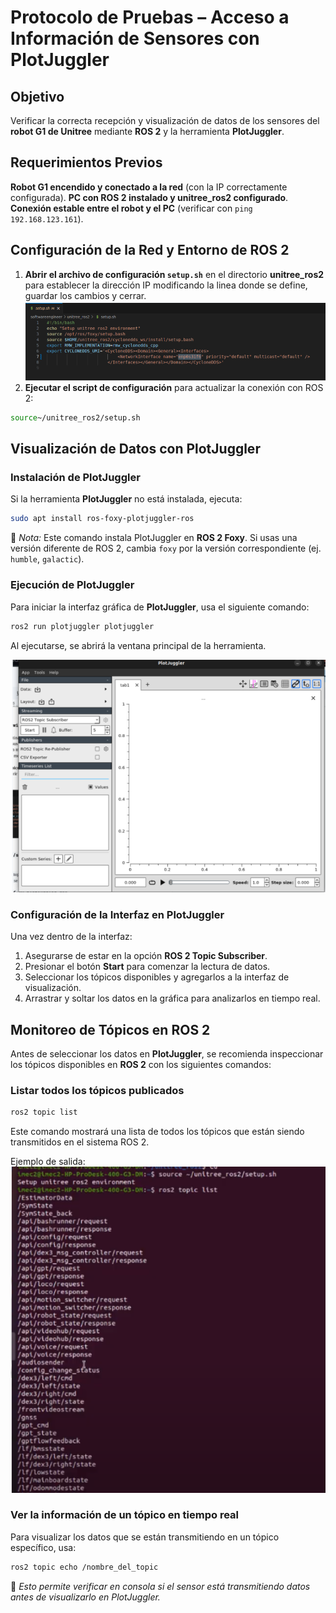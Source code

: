 # **Protocolo de Pruebas – Acceso a Información de Sensores con PlotJuggler**

## **Objetivo**

Verificar la correcta recepción y visualización de datos de los sensores del **robot G1 de Unitree** mediante **ROS 2** y la herramienta **PlotJuggler**.

## **Requerimientos Previos**

**Robot G1 encendido y conectado a la red** (con la IP correctamente configurada).
**PC con ROS 2 instalado y unitree\_ros2 configurado**.
**Conexión estable entre el robot y el PC** (verificar con `ping 192.168.123.161`).

## **Configuración de la Red y Entorno de ROS 2**

1. **Abrir el archivo de configuración `setup.sh`** en el directorio **unitree\_ros2** para establecer la dirección IP modificando la linea donde se define, guardar los cambios y cerrar.
![1743698878139](images/Ejemplo_acceso_sensores_ROS2/1743698878139.png)
3. **Ejecutar el script de configuración** para actualizar la conexión con ROS 2:

```bash
source~/unitree_ros2/setup.sh
```

## **Visualización de Datos con PlotJuggler**

### **Instalación de PlotJuggler**

Si la herramienta **PlotJuggler** no está instalada, ejecuta:

```bash
sudo apt install ros-foxy-plotjuggler-ros
```

📌 *Nota:* Este comando instala PlotJuggler en **ROS 2 Foxy**. Si usas una versión diferente de ROS 2, cambia `foxy` por la versión correspondiente (ej. `humble`, `galactic`).

### **Ejecución de PlotJuggler**

Para iniciar la interfaz gráfica de **PlotJuggler**, usa el siguiente comando:

```bash
ros2 run plotjuggler plotjuggler
```

Al ejecutarse, se abrirá la ventana principal de la herramienta.

![1743698953466](images/Ejemplo_acceso_sensores_ROS2/1743698953466.png)

### **Configuración de la Interfaz en PlotJuggler**

Una vez dentro de la interfaz:

1. Asegurarse de estar en la opción **ROS 2 Topic Subscriber**.
2. Presionar el botón **Start** para comenzar la lectura de datos.
3. Seleccionar los tópicos disponibles y agregarlos a la interfaz de visualización.
4. Arrastrar y soltar los datos en la gráfica para analizarlos en tiempo real.

## **Monitoreo de Tópicos en ROS 2**

Antes de seleccionar los datos en **PlotJuggler**, se recomienda inspeccionar los tópicos disponibles en **ROS 2** con los siguientes comandos:

### **Listar todos los tópicos publicados**

```bash
ros2 topic list
```

Este comando mostrará una lista de todos los tópicos que están siendo transmitidos en el sistema ROS 2.

Ejemplo de salida:
![1743698986524](images/Ejemplo_acceso_sensores_ROS2/1743698986524.png)

### **Ver la información de un tópico en tiempo real**

Para visualizar los datos que se están transmitiendo en un tópico específico, usa:

```bash
ros2 topic echo /nombre_del_topic
```

📌 *Esto permite verificar en consola si el sensor está transmitiendo datos antes de visualizarlo en PlotJuggler.*

